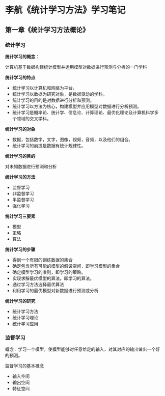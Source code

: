# 李航《统计学习方法》学习笔记## 第一章《统计学习方法概论》###  统计学习**统计学习的概念**：计算机基于数据构建统计模型并运用模型对数据进行预测与分析的一门学科**统计学习的特点*** 统计学习以计算机和网络为平台。* 统计学习以数据为研究对象，是数据驱动的学科。* 统计学习的目的是对数据进行分析和预测。* 统计学习以方法为核心，构建模型并应用模型对数据进行分析预测。* 统计学习是概率论、统计学、信息论、计算理论、最优化理论及计算机科学多个领域的交叉学科。**统计学习的对象*** 数据，包括数字，文字，图像，视频，音频，以及他们的组合。
* 统计学习的前提是数据有统计规律性。

**统计学习的目的**

对未知数据进行预测和分析

**统计学习的方法**

* 监督学习
* 非监督学习
* 半监督学习
* 强化学习

**统计学习三要素**

* 模型
* 策略
* 算法

**统计学习的步骤**

* 得到一个有限的训练数据的集合
* 确定包含所有可能的模型的假设空间，即学习模型的集合
* 确定模型学习的准则，即学习的策略。
* 实现求解最优模型的算法，即学习的算法。
* 通过学习方法选择最优算法
* 利用学习的最优模型对新数据进行预测或分析

**统计学习的研究**

* 统计学习方法
* 统计学习理论
* 统计学习应用

### 监督学习
概念：学习一个模型，使模型能够对任意给定的输入，对其对应的输出做出一个好的预测。

监督学习的基本概念

* 输入空间
* 输出空间
* 特征空间